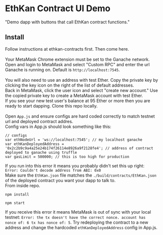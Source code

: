 # EthKan Contract UI Demo

"Demo dapp with buttons that call EthKan contract functions."

## Install
Follow instructions at ethkan-contracts first. Then come here.
<br>
<br>
Your MetaMask Chrome extension must be set to the Ganache network. Open and login to MetaMask and select "Custom RPC" and enter the url Ganache is running on. Default is `http://localhost:7545`.
<br>
<br>
You will also need to use an address with test Ether. Copy the private key by clicking the key icon on the right of the list of default addresses. 
<br>
Back in MetaMask, click the user icon and select "create new account." Use the copied private key to create a MetaMask account with test Ether.
<br>
If you see your new test user's balance at 95 Ether or more then you are ready to start dapping.
Clone this repo locally. 
<br>
<br>
Open `App.js` and ensure configs are hard coded correctly to match testnet url and deployed contract addres.
<br>
Config vars in App.js should look something like this:
```
// configs
var ethNodeUrl = 'ws://localhost:7545'; // my localhost ganache
var ethKanDeployedAddress = '0x2c2b9c9a4a25e24b174f26114e8926a9f2128fe4'; // address of contract deployed to ganache using truffle
var gasLimit = 500000; // this is too high for production
```
If you run into this error it means you probably didn't set this up right: `Error: Couldn't decode address from ABI: 0x0`
<br>
Make sure the `EthKan.json` file matches the `./build/contracts/EthKan.json` of the deployed contract you want your dapp to talk to.
<br>
From inside repo.
```
npm install
```
```
npm start
```
If you receive this error it means MetaMask is out of sync with your local testnet: `Error: the tx doesn't have the correct nonce. account has nonce of: 6 tx has nonce of: 5`. Try redeploying the contract to a new address and change the hardcoded `ethKanDeployedAddress` config in App.js.
